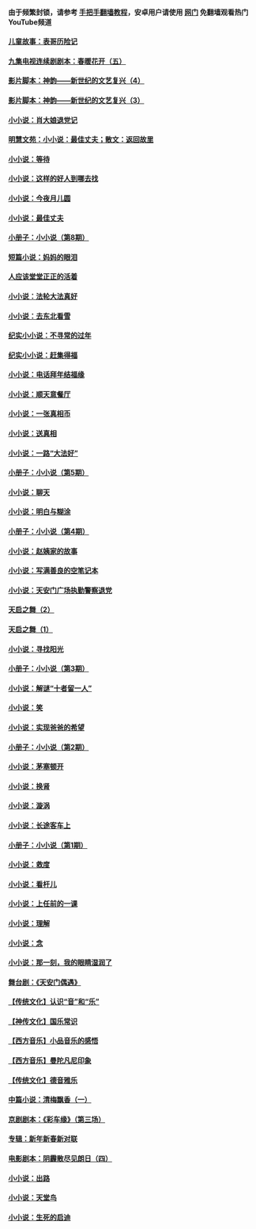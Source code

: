 #### 由于频繁封锁，请参考 [手把手翻墙教程](https://github.com/gfw-breaker/guides/wiki/)，安卓用户请使用 [网门](https://github.com/gfw-breaker/nogfw/blob/master/dl.md?t=06161700) 免翻墙观看热门YouTube频道 

#### [儿童故事：表哥历险记](../pages/328/383535.md?t=06161700) 

#### [九集电视连续剧剧本：春暖花开（五）](../pages/328/275919.md?t=06161700) 

#### [影片脚本：神韵——新世纪的文艺复兴（4）](../pages/328/266089.md?t=06161700) 

#### [影片脚本：神韵——新世纪的文艺复兴（3）](../pages/328/266087.md?t=06161700) 

#### [小小说：肖大娘退党记](../pages/328/239807.md?t=06161700) 

#### [明慧文苑：小小说：最佳丈夫；散文：返回故里](../pages/328/3439.md?t=06161700) 

#### [小小说：等待](../pages/328/223927.md?t=06161700) 

#### [小小说：这样的好人到哪去找](../pages/328/209396.md?t=06161700) 

#### [小小说：今夜月儿圆](../pages/328/193588.md?t=06161700) 

#### [小小说：最佳丈夫](../pages/328/190938.md?t=06161700) 

#### [小册子：小小说（第8期）](../pages/328/188202.md?t=06161700) 

#### [短篇小说：妈妈的眼泪](../pages/328/187712.md?t=06161700) 

#### [人应该堂堂正正的活着](../pages/328/182430.md?t=06161700) 

#### [小小说：法轮大法真好](../pages/328/174669.md?t=06161700) 

#### [小小说：去东北看雪](../pages/328/173882.md?t=06161700) 

#### [纪实小小说：不寻常的过年](../pages/328/173187.md?t=06161700) 

#### [纪实小小说：赶集得福](../pages/328/172652.md?t=06161700) 

#### [小小说：电话拜年结福缘](../pages/328/172533.md?t=06161700) 

#### [小小说：顺天意餐厅](../pages/328/170182.md?t=06161700) 

#### [小小说：一张真相币](../pages/328/169410.md?t=06161700) 

#### [小小说：送真相](../pages/328/166713.md?t=06161700) 

#### [小小说：一路“大法好”](../pages/328/162016.md?t=06161700) 

#### [小册子：小小说（第5期）](../pages/328/161131.md?t=06161700) 

#### [小小说：聊天](../pages/328/159640.md?t=06161700) 

#### [小小说：明白与糊涂](../pages/328/158101.md?t=06161700) 

#### [小册子：小小说（第4期）](../pages/328/158006.md?t=06161700) 

#### [小小说：赵姨家的故事](../pages/328/157843.md?t=06161700) 

#### [小小说：写满善良的空笔记本](../pages/328/157382.md?t=06161700) 

#### [小小说：天安门广场执勤警察退党](../pages/328/156982.md?t=06161700) 

#### [天启之舞（2）](../pages/328/153440.md?t=06161700) 

#### [天启之舞（1）](../pages/328/153439.md?t=06161700) 

#### [小小说：寻找阳光](../pages/328/153065.md?t=06161700) 

#### [小册子：小小说（第3期）](../pages/328/151715.md?t=06161700) 

#### [小小说：解谜“十者留一人”](../pages/328/148967.md?t=06161700) 

#### [小小说：笑](../pages/328/148905.md?t=06161700) 

#### [小小说：实现爸爸的希望](../pages/328/148096.md?t=06161700) 

#### [小册子：小小说（第2期）](../pages/328/147214.md?t=06161700) 

#### [小小说：茅塞顿开](../pages/328/147030.md?t=06161700) 

#### [小小说：换肾](../pages/328/146770.md?t=06161700) 

#### [小小说：漩涡](../pages/328/146683.md?t=06161700) 

#### [小小说：长途客车上](../pages/328/145076.md?t=06161700) 

#### [小册子：小小说（第1期）](../pages/328/143963.md?t=06161700) 

#### [小小说：救度](../pages/328/143927.md?t=06161700) 

#### [小小说：看杆儿](../pages/328/142137.md?t=06161700) 

#### [小小说：上任前的一课](../pages/328/140808.md?t=06161700) 

#### [小小说：理解](../pages/328/140476.md?t=06161700) 

#### [小小说：念](../pages/328/139513.md?t=06161700) 

#### [小小说：那一刻，我的眼睛湿润了](../pages/328/138476.md?t=06161700) 

#### [舞台剧：《天安门偶遇》](../pages/328/117155.md?t=06161700) 

#### [【传统文化】认识“音”和“乐”](../pages/328/108667.md?t=06161700) 

#### [【神传文化】国乐常识](../pages/328/104225.md?t=06161700) 

#### [【西方音乐】小品音乐的感悟](../pages/328/102924.md?t=06161700) 

#### [【西方音乐】曼陀凡尼印象](../pages/328/102922.md?t=06161700) 

#### [【传统文化】德音雅乐](../pages/328/102923.md?t=06161700) 

#### [中篇小说：清梅飘香（一）](../pages/328/101058.md?t=06161700) 

#### [京剧剧本：《彩车缘》（第三场）](../pages/328/96434.md?t=06161700) 

#### [专辑：新年新春新对联](../pages/328/94991.md?t=06161700) 

#### [电影剧本：阴霾散尽见朗日（四）](../pages/328/87081.md?t=06161700) 

#### [小小说：出路](../pages/328/84848.md?t=06161700) 

#### [小小说：天堂鸟](../pages/328/83084.md?t=06161700) 

#### [小小说：生死的启迪](../pages/328/70977.md?t=06161700) 

